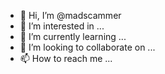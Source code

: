 - 👋 Hi, I’m @madscammer
- 👀 I’m interested in ...
- 🌱 I’m currently learning ...
- 💞️ I’m looking to collaborate on ...
- 📫 How to reach me ...

<!---
madscammer/madscammer is a ✨ special ✨ repository because its `README.md` (this file) appears on your GitHub profile.
You can click the Preview link to take a look at your changes.
--->
